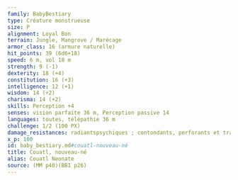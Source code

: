 ```yaml
---
family: BabyBestiary
type: Créature monstrueuse
size: P
alignment: Loyal Bon
terrain: Jungle, Mangrove / Marécage
armor_class: 16 (armure naturelle)
hit_points: 39 (6d6+18)
speed: 6 m, vol 18 m
strength: 9 (-1)
dexterity: 18 (+4)
constitution: 16 (+3)
intelligence: 12 (+1)
wisdom: 14 (+2)
charisma: 14 (+2)
skills: Perception +4
senses: vision parfaite 36 m, Perception passive 14
languages: toutes, télépathie 36 m
challenge: 1/2 (100 PX)
damage_resistances: radiantspsychiques ; contondants, perforants et tranchants infligés par des attaques non magiques
x_p: 100
id: baby_bestiary.md#couatl-nouveau-né
title: Couatl, nouveau-né
alias: Couatl Neonate
source: (MM p40)(BB1 p26)
---
```


